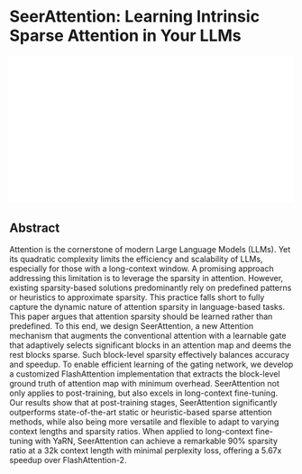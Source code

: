 # SeerAttention: Learning Intrinsic Sparse Attention in Your LLMs

<p align="center">
<img src="../../blank.jpg" width="600" title="blank">
</p>

## Abstract

Attention is the cornerstone of modern Large Language Models (LLMs). Yet its
quadratic complexity limits the efficiency and scalability of LLMs, especially
for those with a long-context window. A promising approach addressing this
limitation is to leverage the sparsity in attention. However, existing
sparsity-based solutions predominantly rely on predefined patterns or
heuristics to approximate sparsity. This practice falls short to fully capture
the dynamic nature of attention sparsity in language-based tasks. This paper
argues that attention sparsity should be learned rather than predefined. To
this end, we design SeerAttention, a new Attention mechanism that augments the
conventional attention with a learnable gate that adaptively selects
significant blocks in an attention map and deems the rest blocks sparse. Such
block-level sparsity effectively balances accuracy and speedup. To enable
efficient learning of the gating network, we develop a customized
FlashAttention implementation that extracts the block-level ground truth of
attention map with minimum overhead. SeerAttention not only applies to
post-training, but also excels in long-context fine-tuning. Our results show
that at post-training stages, SeerAttention significantly outperforms
state-of-the-art static or heuristic-based sparse attention methods, while also
being more versatile and flexible to adapt to varying context lengths and
sparsity ratios. When applied to long-context fine-tuning with YaRN,
SeerAttention can achieve a remarkable 90% sparsity ratio at a 32k context
length with minimal perplexity loss, offering a 5.67x speedup over
FlashAttention-2.
